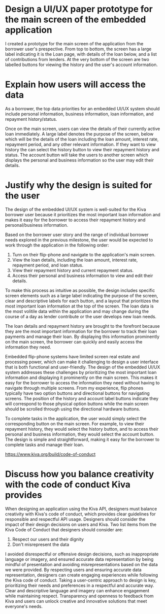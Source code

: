 # Design a UI/UX paper prototype for the main screen of the embedded application

I created a prototype for the main screen of the application from the borrower user's prespective. From top to bottom, the screen has a large label indicating it is the Loan page, with details of the loan below, and a list of contributions from lenders. At the very bottom of the screen are two labelled buttons for viewing the history and the user's account information.

# Explain how users will access the data

As a borrower, the top data priorities for an embedded UI/UX system should include personal information, business information, loan information, and repayment history/status.

Once on the main screen, users can view the details of their currently active loan immediately. A large label denotes the purpose of the screen, below which will be the details of the loan including the loan amount, interest rate, repayment period, and any other relevant information. If they want to view history the can select the history button to view their repayment history and status. The account button will take the users to another screen which displays the personal and business information so the user may edit their details.


# Justify why the design is suited for the user
The design of the embedded UI/UX system is well-suited for the Kiva borrower user because it prioritizes the most important loan information and makes it easy for the borrower to access their repayment history and personal/business information. 

Based on the borrower user story and the range of individual borrower needs explored in the previous milestone, the user would be expected to work through the application in the following order:

1. Turn on their flip-phone and navigate to the application's main screen.
2. View the loan details, including the loan amount, interest rate, repayment period, and loan status.
3. View their repayment history and current repayment status.
4. Access their personal and business information to view and edit their details.

To make this process as intuitive as possible, the design includes specific screen elements such as a large label indicating the purpose of the screen, clear and descriptive labels for each button, and a layout that prioritizes the most important loan information at the top of the screen. The loan data is the most volitile data within the application and may change during the course of a day as lender contribute or the user develops new loan needs.

The loan details and repayment history are brought to the forefront because they are the most important information for the borrower to track their loan payments and manage their loan. By displaying this information prominently on the main screen, the borrower can quickly and easily access the information they need.

Embedded flip-phone systems have limited screen real estate and processing power, which can make it challenging to design a user interface that is both functional and user-friendly. The design of the embedded UI/UX system addresses these challenges by prioritizing the most important loan information and displaying it prominently on the main screen. This makes it easy for the borrower to access the information they need without having to navigate through multiple screens. From my experience, flip phones typically have two option buttons and directional buttons for navigating screens. The position of the history and account label buttons indicate they will correspond to those physical option buttons while the main screen should be scrolled through using the directional hardware buttons.

To complete tasks in the application, the user would simply select the corresponding button on the main screen. For example, to view their repayment history, they would select the history button, and to access their personal and business information, they would select the account button. The design is simple and straightforward, making it easy for the borrower to complete tasks and manage their loan. 


https://www.kiva.org/build/code-of-conduct

# Discuss how you balance creativity with the code of conduct Kiva provides
When designing an application using the Kiva API, designers must balance creativity with Kiva's code of conduct, which provides clear guidelines for responsible and respectful API usage. Designers should consider the impact of their design decisions on users and Kiva. Two list items from the Kiva Code of Conduct that designers should consider are:

1. Respect our users and their dignity
2. Don't misrepresent the data

I avoided disrespectful or offensive design decisions, such as inappropriate language or imagery, and ensured accurate data representation by being mindful of presentation and avoiding misrepresentations based on the data we were provided. By respecting users and ensuring accurate data representation, designers can create engaging experiences while following the Kiva code of conduct. Taking a user-centric approach to design is key, prioritizing their needs and preferences in a respectful and accurate way. Clear and descriptive language and imagery can enhance engagement while maintaining respect. Transparency and openness to feedback from Kiva and users can unlock creative and innovative solutions that meet everyone's needs.